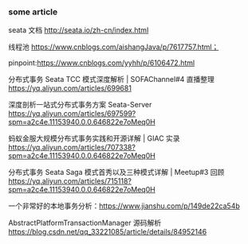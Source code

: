 ### some article
 
seata 文档 http://seata.io/zh-cn/index.html

线程池 https://www.cnblogs.com/aishangJava/p/7617757.html；

pinpoint:https://www.cnblogs.com/yyhh/p/6106472.html

分布式事务 Seata TCC 模式深度解析 | SOFAChannel#4 直播整理 https://yq.aliyun.com/articles/699681

深度剖析一站式分布式事务方案 Seata-Server https://yq.aliyun.com/articles/697599?spm=a2c4e.11153940.0.0.646822e7oMeq0H

蚂蚁金服大规模分布式事务实践和开源详解 | GIAC 实录 https://yq.aliyun.com/articles/707338?spm=a2c4e.11153940.0.0.646822e7oMeq0H

分布式事务 Seata Saga 模式首秀以及三种模式详解 | Meetup#3 回顾 https://yq.aliyun.com/articles/715118?spm=a2c4e.11153940.0.0.646822e7oMeq0H

一个非常好的本地事务分析：https://www.jianshu.com/p/149de22ca54b

AbstractPlatformTransactionManager 源码解析 https://blog.csdn.net/qq_33221085/article/details/84952146
